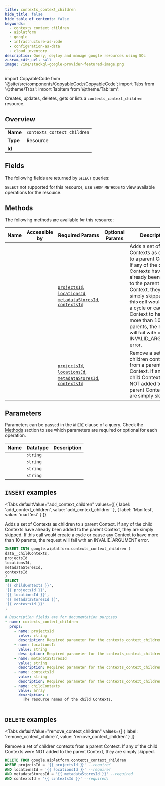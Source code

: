 ```yaml
--- 
title: contexts_context_children
hide_title: false
hide_table_of_contents: false
keywords:
  - contexts_context_children
  - aiplatform
  - google
  - infrastructure-as-code
  - configuration-as-data
  - cloud inventory
description: Query, deploy and manage google resources using SQL
custom_edit_url: null
image: /img/stackql-google-provider-featured-image.png
---
```


import CopyableCode from '@site/src/components/CopyableCode/CopyableCode';
import Tabs from '@theme/Tabs';
import TabItem from '@theme/TabItem';

Creates, updates, deletes, gets or lists a <code>contexts_context_children</code> resource.

## Overview
<table><tbody>
<tr><td><b>Name</b></td><td><code>contexts_context_children</code></td></tr>
<tr><td><b>Type</b></td><td>Resource</td></tr>
<tr><td><b>Id</b></td><td><CopyableCode code="google.aiplatform.contexts_context_children" /></td></tr>
</tbody></table>

## Fields

The following fields are returned by `SELECT` queries:

`SELECT` not supported for this resource, use `SHOW METHODS` to view available operations for the resource.


## Methods

The following methods are available for this resource:

<table>
<thead>
    <tr>
    <th>Name</th>
    <th>Accessible by</th>
    <th>Required Params</th>
    <th>Optional Params</th>
    <th>Description</th>
    </tr>
</thead>
<tbody>
<tr>
    <td><a href="#add_context_children"><CopyableCode code="add_context_children" /></a></td>
    <td><CopyableCode code="insert" /></td>
    <td><a href="#parameter-projectsId"><code>projectsId</code></a>, <a href="#parameter-locationsId"><code>locationsId</code></a>, <a href="#parameter-metadataStoresId"><code>metadataStoresId</code></a>, <a href="#parameter-contextsId"><code>contextsId</code></a></td>
    <td></td>
    <td>Adds a set of Contexts as children to a parent Context. If any of the child Contexts have already been added to the parent Context, they are simply skipped. If this call would create a cycle or cause any Context to have more than 10 parents, the request will fail with an INVALID_ARGUMENT error.</td>
</tr>
<tr>
    <td><a href="#remove_context_children"><CopyableCode code="remove_context_children" /></a></td>
    <td><CopyableCode code="delete" /></td>
    <td><a href="#parameter-projectsId"><code>projectsId</code></a>, <a href="#parameter-locationsId"><code>locationsId</code></a>, <a href="#parameter-metadataStoresId"><code>metadataStoresId</code></a>, <a href="#parameter-contextsId"><code>contextsId</code></a></td>
    <td></td>
    <td>Remove a set of children contexts from a parent Context. If any of the child Contexts were NOT added to the parent Context, they are simply skipped.</td>
</tr>
</tbody>
</table>

## Parameters

Parameters can be passed in the `WHERE` clause of a query. Check the [Methods](#methods) section to see which parameters are required or optional for each operation.

<table>
<thead>
    <tr>
    <th>Name</th>
    <th>Datatype</th>
    <th>Description</th>
    </tr>
</thead>
<tbody>
<tr id="parameter-contextsId">
    <td><CopyableCode code="contextsId" /></td>
    <td><code>string</code></td>
    <td></td>
</tr>
<tr id="parameter-locationsId">
    <td><CopyableCode code="locationsId" /></td>
    <td><code>string</code></td>
    <td></td>
</tr>
<tr id="parameter-metadataStoresId">
    <td><CopyableCode code="metadataStoresId" /></td>
    <td><code>string</code></td>
    <td></td>
</tr>
<tr id="parameter-projectsId">
    <td><CopyableCode code="projectsId" /></td>
    <td><code>string</code></td>
    <td></td>
</tr>
</tbody>
</table>

## `INSERT` examples

<Tabs
    defaultValue="add_context_children"
    values={[
        { label: 'add_context_children', value: 'add_context_children' },
        { label: 'Manifest', value: 'manifest' }
    ]}
>
<TabItem value="add_context_children">

Adds a set of Contexts as children to a parent Context. If any of the child Contexts have already been added to the parent Context, they are simply skipped. If this call would create a cycle or cause any Context to have more than 10 parents, the request will fail with an INVALID_ARGUMENT error.

```sql
INSERT INTO google.aiplatform.contexts_context_children (
data__childContexts,
projectsId,
locationsId,
metadataStoresId,
contextsId
)
SELECT 
'{{ childContexts }}',
'{{ projectsId }}',
'{{ locationsId }}',
'{{ metadataStoresId }}',
'{{ contextsId }}'
;
```
</TabItem>
<TabItem value="manifest">

```yaml
# Description fields are for documentation purposes
- name: contexts_context_children
  props:
    - name: projectsId
      value: string
      description: Required parameter for the contexts_context_children resource.
    - name: locationsId
      value: string
      description: Required parameter for the contexts_context_children resource.
    - name: metadataStoresId
      value: string
      description: Required parameter for the contexts_context_children resource.
    - name: contextsId
      value: string
      description: Required parameter for the contexts_context_children resource.
    - name: childContexts
      value: array
      description: >
        The resource names of the child Contexts.
        
```
</TabItem>
</Tabs>


## `DELETE` examples

<Tabs
    defaultValue="remove_context_children"
    values={[
        { label: 'remove_context_children', value: 'remove_context_children' }
    ]}
>
<TabItem value="remove_context_children">

Remove a set of children contexts from a parent Context. If any of the child Contexts were NOT added to the parent Context, they are simply skipped.

```sql
DELETE FROM google.aiplatform.contexts_context_children
WHERE projectsId = '{{ projectsId }}' --required
AND locationsId = '{{ locationsId }}' --required
AND metadataStoresId = '{{ metadataStoresId }}' --required
AND contextsId = '{{ contextsId }}' --required;
```
</TabItem>
</Tabs>
